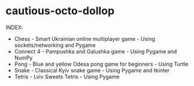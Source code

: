 # cautious-octo-dollop

INDEX:

- Chess - Smart Ukrainian online multiplayer game - Using sockets/networking and Pygame
- Connect 4 - Pampushka and Galushka game - Using Pygame and NumPy
- Pong - Blue and yellow Odesa pong game for beginners - Using Turtle 
- Snake - Classical Kyiv snake game - Using Pygame and tkinter
- Tetris - Lviv Sweets Tetris - Using Pygame
